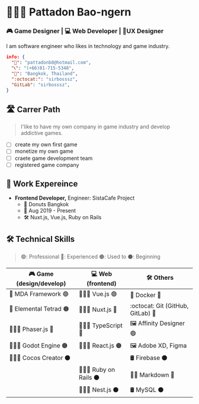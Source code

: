 # 👨🏼‍💻 Pattadon Bao-ngern

<!-- select_only_one_profession -->

### 🎮 Game Designer | 💻 Web Developer | 📐UX Designer

<!-- Personal information -->

I am software engineer who likes in technology and game industry.

```json
info: {
  "📧": "pattadonb8@hotmail.com",
  "📞": "(+66)81-715-5348",
  "📍": "Bangkok, Thailand",
  ":octocat:": "sirbosssz",
  "GitLab": "sirbosssz",
}
```

## 🛣 Carrer Path

> I'like to have my own company in game industry and develop addictive games.
- [ ] create my own first game
- [ ] monetize my own game
- [ ] craete game development team
- [ ] registered game company

## 🏢 Work Expereince
* **Frontend Developer,**  Engineer: SistaCafe Project
  - 🏢 Donuts Bangkok
  - 📅 Aug 2019 - Present
  - 🛠 Nuxt.js, Vue.js, Ruby on Rails

## 🛠 Technical Skills
> 🟢: Professional 🔵: Experienced 🟠: Used to ⚫: Beginning

<table>
  <thead>
    <tr>
      <th>🎮 Game (design/develop)</th>
      <th>💻 Web (frontend)</th>
      <th>🛠 Others</th>
    </tr>
  </thead>
  <tbody>
    <tr>
      <td>📝 MDA Framework 🟢</td>
      <td>👨🏼‍💻 Vue.js 🟢</td>
      <td>🐳 Docker 🔵</td>
    </tr>
    <tr>
      <td>📝 Elemental Tetrad 🟠</td>
      <td>👨🏼‍💻 Nuxt.js 🔵</td>
      <td>:octocat: Git (GitHub, GitLab) 🔵</td>
    </tr>
    <tr>
      <td>👨🏼‍💻 Phaser.js 🔵</td>
      <td>👨🏼‍💻 TypeScript 🔵</td>
      <td>🖼 Affinity Designer 🟢</td>
    </tr>
    <tr>
      <td>👨🏼‍💻 Godot Engine 🟠</td>
      <td>👨🏼‍💻 React.js 🟠</td>
      <td>🖼 Adobe XD, Figma</td>
    </tr>
    <tr>
      <td colspan="2">👨🏼‍💻 Cocos Creator ⚫</td>
      <td>🛢 Firebase ⚫</td>
    </tr>
    <tr>
      <td></td>
      <td>👨🏼‍💻 Ruby on Rails ⚫</td>
      <td>✍🏼 Markdown 🔵</td>
    </tr>
    <tr>
      <td></td>
      <td>👨🏼‍💻 Nest.js ⚫</td>
      <td>🛢 MySQL ⚫</td>
    </tr>
  </tbody>
</table>
